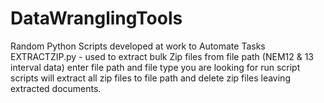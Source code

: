 # DataWranglingTools
Random Python Scripts developed at work to Automate Tasks
EXTRACTZIP.py - used to extract bulk Zip files from file path (NEM12 & 13 interval data) 
enter file path and file type you are looking for run script
scripts will extract all zip files to file path and delete zip files leaving extracted documents.

